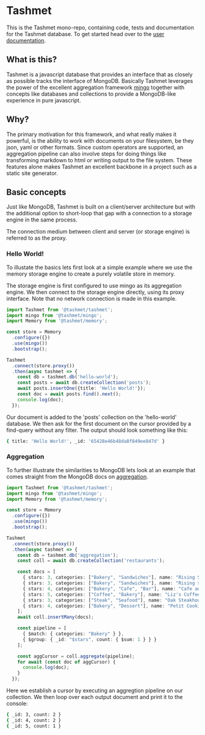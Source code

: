 # Tashmet

This is the Tashmet mono-repo, containing code, tests and documentation for
the Tashmet database. To get started head over to the
[user documentation](https://tashmet.gitbook.io/).

## What is this?

Tashmet is a javascript database that provides an interface that as closely
as possible tracks the interface of MongoDB. Basically Tashmet leverages the
power of the excellent aggregation framework [mingo](https://github.com/kofrasa/mingo)
together with concepts like databases and collections to provide a MongoDB-like
experience in pure javascript.

## Why?

The primary motivation for this framework, and what really makes it powerful,
is the ability to work with documents on your filesystem, be they json, yaml
or other formats. Since custom operators are supported, an aggregation
pipeline can also involve steps for doing things like transforming markdown to
html or writing output to the file system. These features alone makes Tashmet
an excellent backbone in a project such as a static site generator.

## Basic concepts

Just like MongoDB, Tashmet is built on a client/server architecture but with
the additional option to short-loop that gap with a connection to a storage
engine in the same process.

The connection medium between client and server (or storage engine) is referred
to as the proxy.

### Hello World!

To illustate the basics lets first look at a simple example where we use the
memory storage engine to create a purely volatile store in memory.

The storage engine is first configured to use mingo as its aggregation engine.
We then connect to the storage engine directly, using its proxy interface. 
Note that no network connection is made in this example.

```ts
import Tashmet from '@tashmet/tashmet';
import mingo from '@tashmet/mingo';
import Memory from '@tashmet/memory';

const store = Memory
  .configure({})
  .use(mingo())
  .bootstrap();

Tashmet
  .connect(store.proxy())
  .then(async tashmet => {
    const db = tashmet.db('hello-world');
    const posts = await db.createCollection('posts');
    await posts.insertOne({title: 'Hello World!'});
    const doc = await posts.find().next();
    console.log(doc);
  });
```

Our document is added to the 'posts' collection on the 'hello-world' database.
We then ask for the first document on the cursor provided by a find-query
without any filter. The output should look something like this:

```bash
{ title: 'Hello World!', _id: '65428e46b48da8f849ee847d' }
```

### Aggregation

To further illustrate the similarities to MongoDB lets look at an example that
comes straight from the MongoDB docs on [aggregation](https://www.mongodb.com/docs/drivers/node/current/fundamentals/aggregation/).

```ts
import Tashmet from '@tashmet/tashmet';
import mingo from '@tashmet/mingo';
import Memory from '@tashmet/memory';

const store = Memory
  .configure({})
  .use(mingo())
  .bootstrap();

Tashmet
  .connect(store.proxy())
  .then(async tashmet => {
    const db = tashmet.db('aggregation');
    const coll = await db.createCollection('restaurants');

    const docs = [
      { stars: 3, categories: ["Bakery", "Sandwiches"], name: "Rising Sun Bakery" },
      { stars: 3, categories: ["Bakery", "Sandwiches"], name: "Rising sun 2" },
      { stars: 4, categories: ["Bakery", "Cafe", "Bar"], name: "Cafe au Late" },
      { stars: 5, categories: ["Coffee", "Bakery"], name: "Liz's Coffee Bar" },
      { stars: 3, categories: ["Steak", "Seafood"], name: "Oak Steakhouse" },
      { stars: 4, categories: ["Bakery", "Dessert"], name: "Petit Cookie" },
    ];
    await coll.insertMany(docs);

    const pipeline = [
      { $match: { categories: "Bakery" } },
      { $group: { _id: "$stars", count: { $sum: 1 } } }
    ];

    const aggCursor = coll.aggregate(pipeline);
    for await (const doc of aggCursor) {
      console.log(doc);
    }
  });
```

Here we establish a cursor by executing an aggregtion pipeline on our collection.
We then loop over each output document and print it to the console:

```bash
{ _id: 3, count: 2 }
{ _id: 4, count: 2 }
{ _id: 5, count: 1 }
```
